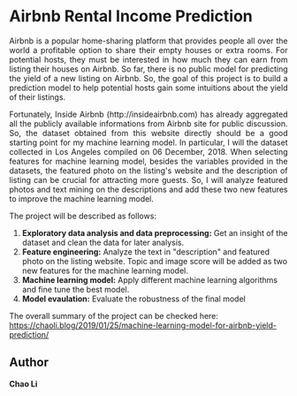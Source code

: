 # Airbnb Rental Income Prediction

<p align="justify"> 
Airbnb is a popular home-sharing platform that provides people all over the world a profitable option to share their empty houses or extra rooms. For potential hosts, they must be interested in how much they can earn from listing their houses on Airbnb. So far, there is no public model for predicting the yield of a new listing on Airbnb. So, the goal of this project is to build a prediction model to help potential hosts gain some intuitions about the yield of their listings. </p>

 <p align="justify"> 
Fortunately, Inside Airbnb (http://insideairbnb.com) has already aggregated all the publicly available informations from Airbnb site for public discussion. So, the dataset obtained from this website directly should be a good starting point for my machine learning model. In particular, I will the dataset collected in Los Angeles compiled on 06 December, 2018. When selecting features for machine learning model, besides the variables provided in the datasets, the featured photo on the listing's website and the description of listing can be crucial for attracting more guests. So, I will analyze featured photos and text mining on the descriptions and add these two new features to improve the machine learning model. </p>

The project will be described as follows:
 1. **Exploratory data analysis and data preprocessing:** Get an insight of the dataset and clean the data for later analysis.
 2. **Feature engineering:** Analyze the text in "description" and featured photo on the listing website. Topic and image score will be added as two new features for the machine learning model.
 3. **Machine learning model:** Apply different machine learning algorithms and fine tune the best model.
 4. **Model evaulation:** Evaluate the robustness of the final model
 
 The overall summary of the project can be checked here: https://chaoli.blog/2019/01/25/machine-learning-model-for-airbnb-yield-prediction/
    
 ## Author
 __Chao Li__
